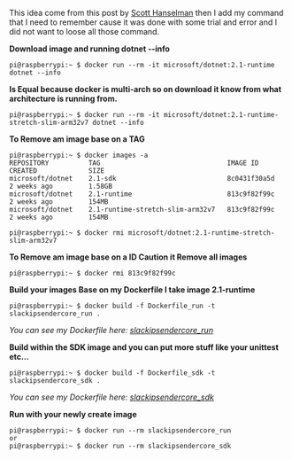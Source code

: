This idea come from this post by [Scott Hanselman](https://www.hanselman.com/blog/BuildingRunningAndTestingNETCoreAndASPNETCore21InDockerOnARaspberryPiARM32.aspx) then I add my command that I need to remember cause it was done with some trial and error and I did not want to loose all those command.

**Download image and running dotnet --info**
```
pi@raspberrypi:~ $ docker run --rm -it microsoft/dotnet:2.1-runtime dotnet --info
```
**Is Equal because docker is multi-arch so on download it know from what architecture is running from.**
```
pi@raspberrypi:~ $ docker run --rm -it microsoft/dotnet:2.1-runtime-stretch-slim-arm32v7 dotnet --info
```
**To Remove am image base on a TAG**
```
pi@raspberrypi:~ $ docker images -a
REPOSITORY          TAG                                IMAGE ID            CREATED             SIZE
microsoft/dotnet    2.1-sdk                            8c0431f30a5d        2 weeks ago         1.58GB
microsoft/dotnet    2.1-runtime                        813c9f82f99c        2 weeks ago         154MB
microsoft/dotnet    2.1-runtime-stretch-slim-arm32v7   813c9f82f99c        2 weeks ago         154MB

pi@raspberrypi:~ $ docker rmi microsoft/dotnet:2.1-runtime-stretch-slim-arm32v7
```
**To Remove am image base on a ID
Caution it Remove all images**
```
pi@raspberrypi:~ $ docker rmi 813c9f82f99c
```
**Build your images
Base on my Dockerfile I take image 2.1-runtime**
```
pi@raspberrypi:~ $ docker build -f Dockerfile_run -t slackipsendercore_run .
```

*You can see my Dockerfile here: [slackipsendercore_run](https://github.com/aleblanc70/SlackIPSenderCore/blob/http/SlackIPSenderCore/Dockerfile_run)*

**Build within the SDK image and you can put more stuff like your unittest etc...**
```
pi@raspberrypi:~ $ docker build -f Dockerfile_sdk -t slackipsendercore_sdk .
```

*You can see my Dockerfile here: [slackipsendercore_sdk](https://github.com/aleblanc70/SlackIPSenderCore/blob/http/SlackIPSenderCore/Dockerfile_sdk)*

**Run with your newly create image**
```
pi@raspberrypi:~ $ docker run --rm slackipsendercore_run
or
pi@raspberrypi:~ $ docker run --rm slackipsendercore_sdk
```
